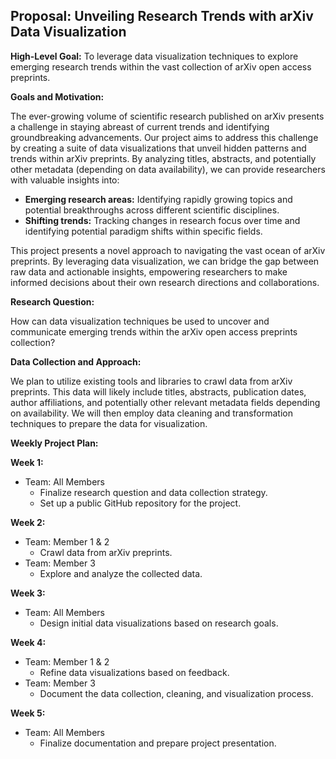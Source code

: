 ## Proposal: Unveiling Research Trends with arXiv Data Visualization

**High-Level Goal:** To leverage data visualization techniques to explore emerging research trends within the vast collection of arXiv open access preprints.

**Goals and Motivation:** 

The ever-growing volume of scientific research published on arXiv presents a challenge in staying abreast of current trends and identifying groundbreaking advancements. Our project aims to address this challenge by creating a suite of data visualizations that unveil hidden patterns and trends within arXiv preprints. By analyzing titles, abstracts, and potentially other metadata (depending on data availability), we can provide researchers with valuable insights into:

- **Emerging research areas:** Identifying rapidly growing topics and potential breakthroughs across different scientific disciplines.
- **Shifting trends:** Tracking changes in research focus over time and identifying potential paradigm shifts within specific fields.
<!-- - **Collaboration patterns:** Visualizing co-authorship networks to understand research communities and collaborations driving innovation.
- **Author productivity:** Highlighting highly productive researchers and their areas of focus. -->

This project presents a novel approach to navigating the vast ocean of arXiv preprints. By leveraging data visualization, we can bridge the gap between raw data and actionable insights, empowering researchers to make informed decisions about their own research directions and collaborations.

**Research Question:**

How can data visualization techniques be used to uncover and communicate emerging trends within the arXiv open access preprints collection?

**Data Collection and Approach:**

We plan to utilize existing tools and libraries to crawl data from arXiv preprints. This data will likely include titles, abstracts, publication dates, author affiliations, and potentially other relevant metadata fields depending on availability. We will then employ data cleaning and transformation techniques to prepare the data for visualization.

**Weekly Project Plan:**

**Week 1:**

- Team: All Members
  - Finalize research question and data collection strategy. 
  - Set up a public GitHub repository for the project.

**Week 2:**

- Team: Member 1 & 2
  - Crawl data from arXiv preprints.
- Team: Member 3
  - Explore and analyze the collected data.

**Week 3:**

- Team: All Members
  - Design initial data visualizations based on research goals.

**Week 4:**

- Team: Member 1 & 2
  - Refine data visualizations based on feedback.
- Team: Member 3
  - Document the data collection, cleaning, and visualization process.

**Week 5:**

- Team: All Members
  - Finalize documentation and prepare project presentation.

<!-- **Deliverables:**

- Public GitHub repository containing the proposal (.md file), data (if possible), and code used for data collection and visualization.
- A comprehensive project report outlining the methodology, findings, and visualizations.
- A clear and concise presentation summarizing the project's goals, methods, and key insights. -->
